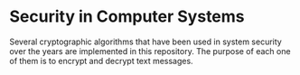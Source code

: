 # Security in Computer Systems

Several cryptographic algorithms that have been used in system security over the years are implemented in this repository. The purpose of each one of them is to encrypt and decrypt text messages.
